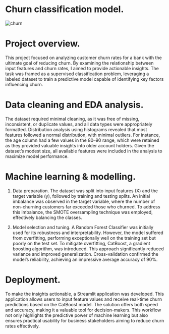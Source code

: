 # Churn classification model.
![churn](https://github.com/Kamuthuj/Bank-churn-model/assets/121629618/45dfddfb-26c5-4759-83d5-2b0d8ddc4c18)

# Project overview.
This project focused on analyzing customer churn rates for a bank with the ultimate goal of reducing churn. By examining the relationship between input features and churn rates, I aimed to provide actionable insights. The task was framed as a supervised classification problem, leveraging a labeled dataset to train a predictive model capable of identifying key factors influencing churn.

# Data cleaning and EDA analysis.
The dataset required minimal cleaning, as it was free of missing, inconsistent, or duplicate values, and all data types were appropriately formatted. Distribution analysis using histograms revealed that most features followed a normal distribution, with minimal outliers. For instance, the age column had a few values in the 80–90 range, which were retained as they provided valuable insights into older account holders. Given the dataset’s modest size, all available features were included in the analysis to maximize model performance.

# Machine learning & modelling.
1. Data preparation.
The dataset was split into input features (X) and the target variable (y), followed by training and testing splits. An initial imbalance was observed in the target variable, where the number of non-churning customers far exceeded those who churned. To address this imbalance, the SMOTE oversampling technique was employed, effectively balancing the classes.

2. Model selection and tuning.
A Random Forest Classifier was initially used for its robustness and interpretability. However, the model suffered from overfitting, performing exceptionally well on the training set but poorly on the test set.
To mitigate overfitting, CatBoost, a gradient boosting algorithm, was introduced. This approach significantly reduced variance and improved generalization. Cross-validation confirmed the model’s reliability, achieving an impressive average accuracy of 90%.

# Deployment.
To make the insights actionable, a Streamlit application was developed. This application allows users to input feature values and receive real-time churn predictions based on the CatBoost model. The solution offers both speed and accuracy, making it a valuable tool for decision-makers.
This workflow not only highlights the predictive power of machine learning but also ensures practical usability for business stakeholders aiming to reduce churn rates effectively.






